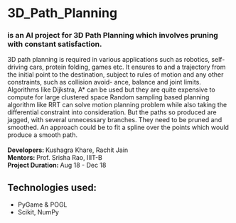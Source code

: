 # 3D_Path_Planning
### is an AI project for 3D Path Planning which involves pruning with constant satisfaction.
3D path planning is required in various applications such as robotics, self-driving cars,
protein folding, games etc. It ensures to and a trajectory from the initial point to the
destination, subject to rules of motion and any other constraints, such as collision avoid-
ance, balance and joint limits.<br>
Algorithms like Dijkstra, A* can be used but they are quite expensive to compute for
large clustered space Random sampling based planning algorithm like RRT can solve
motion planning problem while also taking the differential constraint into consideration.
But the paths so produced are jagged, with several unnecessary branches. They need
to be pruned and smoothed. An approach could be to fit a spline over the points which
would produce a smooth path.<br>
<br>
<b> Developers: </b> Kushagra Khare, Rachit Jain <br>
<b> Mentors: </b> Prof. Srisha Rao, IIIT-B <br>
<b> Project Duration: </b> Aug 18 - Dec 18 <br>

## Technologies used:
<ul>
<li>PyGame & POGL</li>
<li>Scikit, NumPy</li>
</ul>
